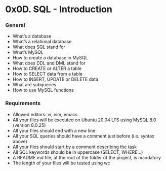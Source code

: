 # 0x0D. SQL - Introduction

### General

*    What’s a database
*    What’s a relational database
*    What does SQL stand for
*    What’s MySQL
*    How to create a database in MySQL
*    What does DDL and DML stand for
*    How to CREATE or ALTER a table
*    How to SELECT data from a table
*    How to INSERT, UPDATE or DELETE data
*    What are subqueries
*    How to use MySQL functions

### Requirements

*    Allowed editors: vi, vim, emacs
*    All your files will be executed on Ubuntu 20.04 LTS using MySQL 8.0 (version 8.0.25)
*    All your files should end with a new line
*    All your SQL queries should have a comment just before (i.e. syntax above)
*    All your files should start by a comment describing the task
*    All SQL keywords should be in uppercase (SELECT, WHERE…)
*    A README.md file, at the root of the folder of the project, is mandatory
*    The length of your files will be tested using wc

